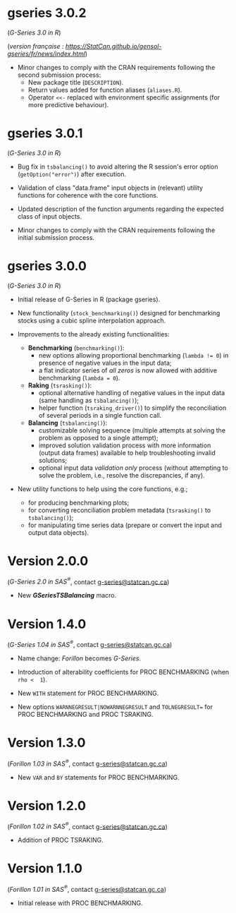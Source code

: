 # gseries 3.0.2

(*G-Series 3.0 in R*)

<!-- Display a link to the French `NEWS.md' file (only when rendering an HTML document)
     
     => the `pkgdown-devel` "fenced_div" below is used to avoid having the link generated in the 
        pkgdown website Changelog page
     => the link would only show in the "development" version of the pkgdown website
        (`development: mode: devel` in `_pkdown.yml` or `development: mode: auto` with a 4-level 
        version number in the DESCRIPTION file), which we do not use for gseries (we set 
        `development: mode: release` in `_pkdown.yml`, resulting in a single "release" website 
        regardless of the version number -->
<div class="pkgdown-devel">

(*version française : <https://StatCan.github.io/gensol-gseries/fr/news/index.html>*)

</div>

* Minor changes to comply with the CRAN requirements following the second submission process:
  * New package title (`DESCRIPTION`).
  * Return values added for function aliases (`aliases.R`).
  * Operator `<<-` replaced with environment specific assignments (for more predictive behaviour).


# gseries 3.0.1

(*G-Series 3.0 in R*)

* Bug fix in `tsbalancing()` to avoid altering the R session's error option (`getOption("error")`) after execution.

* Validation of class "data.frame" input objects in (relevant) utility functions for coherence with the core functions.

* Updated description of the function arguments regarding the expected class of input objects.

* Minor changes to comply with the CRAN requirements following the initial submission process.


# gseries 3.0.0

(*G-Series 3.0 in R*)

* Initial release of G-Series in R (package gseries).

* New functionality (`stock_benchmarking()`) designed for benchmarking stocks using a cubic spline interpolation approach.

* Improvements to the already existing functionalities:
  * **Benchmarking** (`benchmarking()`): 
    * new options allowing proportional benchmarking (`lambda != 0`) in presence of negative values in the input data;
    * a flat indicator series of *all zeros* is now allowed with additive benchmarking (`lambda = 0`).
  * **Raking** (`tsrasking()`):
    * optional alternative handling of negative values in the input data (same handling as `tsbalancing()`);
    * helper function (`tsraking_driver()`) to simplify the reconciliation of several periods in a single function call.
  * **Balancing** (`tsbalancing()`): 
    * customizable solving sequence (multiple attempts at solving the problem as opposed to a single attempt);
    * improved solution validation process with more information (output data frames) available to help troubleshooting invalid solutions;
    * optional input data *validation only* process (without attempting to solve the problem, i.e., resolve the discrepancies, if any).

* New utility functions to help using the core functions, e.g.;
  * for producing benchmarking plots;
  * for converting reconciliation problem metadata (`tsrasking()` to `tsbalancing()`);
  * for manipulating time series data (prepare or convert the input and output data objects).


# Version 2.0.0

(*G-Series 2.0 in SAS<sup>®</sup>*, contact [g-series@statcan.gc.ca](mailto:g-series@statcan.gc.ca))

* New ***GSeriesTSBalancing*** macro.


# Version 1.4.0

(*G-Series 1.04 in SAS<sup>®</sup>*, contact [g-series@statcan.gc.ca](mailto:g-series@statcan.gc.ca))

* Name change: *Forillon* becomes *G-Series*.

* Introduction of alterability coefficients for PROC BENCHMARKING (when `rho <  1`).

* New `WITH` statement for PROC BENCHMARKING.

* New options `WARNNEGRESULT|NOWARNNEGRESULT` and `TOLNEGRESULT=` for PROC BENCHMARKING and PROC TSRAKING.


# Version 1.3.0

(*Forillon 1.03 in SAS<sup>®</sup>*, contact [g-series@statcan.gc.ca](mailto:g-series@statcan.gc.ca))

* New `VAR` and `BY` statements for PROC BENCHMARKING.


# Version 1.2.0

(*Forillon 1.02 in SAS<sup>®</sup>*, contact [g-series@statcan.gc.ca](mailto:g-series@statcan.gc.ca))

* Addition of PROC TSRAKING.


# Version 1.1.0

(*Forillon 1.01 in SAS<sup>®</sup>*, contact [g-series@statcan.gc.ca](mailto:g-series@statcan.gc.ca))

* Initial release with PROC BENCHMARKING.
